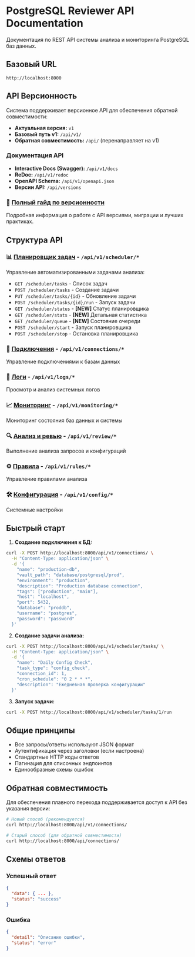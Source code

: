 # PostgreSQL Reviewer API Documentation

Документация по REST API системы анализа и мониторинга PostgreSQL баз данных.

## Базовый URL

```
http://localhost:8000
```

## API Версионность

Система поддерживает версионное API для обеспечения обратной совместимости:

- **Актуальная версия:** `v1`
- **Базовый путь v1:** `/api/v1/`
- **Обратная совместимость:** `/api/` (перенаправляет на v1)

### Документация API

- **Interactive Docs (Swagger):** `/api/v1/docs`
- **ReDoc:** `/api/v1/redoc`
- **OpenAPI Schema:** `/api/v1/openapi.json`
- **Версии API:** `/api/versions`

### 📖 [Полный гайд по версионности](./API_VERSIONING.md)

Подробная информация о работе с API версиями, миграции и лучших практиках.

## Структура API

### 📊 [Планировщик задач](./scheduler.md) - `/api/v1/scheduler/*`

Управление автоматизированными задачами анализа:

- `GET /scheduler/tasks` - Список задач
- `POST /scheduler/tasks` - Создание задачи
- `PUT /scheduler/tasks/{id}` - Обновление задачи
- `POST /scheduler/tasks/{id}/run` - Запуск задачи
- `GET /scheduler/status` - **[NEW]** Статус планировщика
- `GET /scheduler/stats` - **[NEW]** Детальная статистика
- `GET /scheduler/queue` - **[NEW]** Состояние очереди
- `POST /scheduler/start` - Запуск планировщика
- `POST /scheduler/stop` - Остановка планировщика

### 🔗 [Подключения](./connections.md) - `/api/v1/connections/*`

Управление подключениями к базам данных

### 📝 [Логи](./logs.md) - `/api/v1/logs/*`

Просмотр и анализ системных логов

### 📈 [Мониторинг](./monitoring.md) - `/api/v1/monitoring/*`

Мониторинг состояния баз данных и системы

### 🔍 [Анализ и ревью](./review.md) - `/api/v1/review/*`

Выполнение анализа запросов и конфигураций

### ⚙️ [Правила](./rules.md) - `/api/v1/rules/*`

Управление правилами анализа

### 🛠 [Конфигурация](./config.md) - `/api/v1/config/*`

Системные настройки

## Быстрый старт

1. **Создание подключения к БД:**

```bash
curl -X POST http://localhost:8000/api/v1/connections/ \
  -H "Content-Type: application/json" \
  -d '{
    "name": "production-db",
    "vault_path": "database/postgresql/prod",
    "environment": "production",
    "description": "Production database connection",
    "tags": ["production", "main"],
    "host": "localhost",
    "port": 5432,
    "database": "proddb",
    "username": "postgres",
    "password": "password"
  }'
```

2. **Создание задачи анализа:**

```bash
curl -X POST http://localhost:8000/api/v1/scheduler/tasks/ \
  -H "Content-Type: application/json" \
  -d '{
    "name": "Daily Config Check",
    "task_type": "config_check",
    "connection_id": 1,
    "cron_schedule": "0 2 * * *",
    "description": "Ежедневная проверка конфигурации"
  }'
```

3. **Запуск задачи:**

```bash
curl -X POST http://localhost:8000/api/v1/scheduler/tasks/1/run
```

## Общие принципы

- Все запросы/ответы используют JSON формат
- Аутентификация через заголовки (если настроена)
- Стандартные HTTP коды ответов
- Пагинация для списочных эндпоинтов
- Единообразные схемы ошибок

## Обратная совместимость

Для обеспечения плавного перехода поддерживается доступ к API без указания версии:

```bash
# Новый способ (рекомендуется)
curl http://localhost:8000/api/v1/connections/

# Старый способ (для обратной совместимости)
curl http://localhost:8000/api/connections/
```

## Схемы ответов

### Успешный ответ

```json
{
  "data": { ... },
  "status": "success"
}
```

### Ошибка

```json
{
  "detail": "Описание ошибки",
  "status": "error"
}
```
